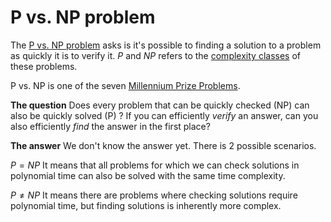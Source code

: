 # P vs. NP problem

The [P vs. NP problem](https://en.wikipedia.org/wiki/P_versus_NP_problem) asks is it's possible to finding a solution to a problem as quickly it is to verify it. *P* and *NP* refers to the [complexity classes](../complexity.md#Complexity%20classes) of these problems.

P vs. NP is one of the seven [Millennium Prize Problems](./index.md#Millennium%20Prize%20Problems).

**The question**
Does every problem that can be quickly checked (NP) can also be quickly solved (P) ?
If you can efficiently *verify* an answer, can you also efficiently *find* the answer in the first place?

**The answer**
We don't know the answer yet. There is 2 possible scenarios.

$P=NP$
It means that all problems for which we can check solutions in polynomial time can also be solved with the same time complexity.

$P ≠ NP$
It means there are problems where checking solutions require polynomial time, but finding solutions is inherently more complex.
